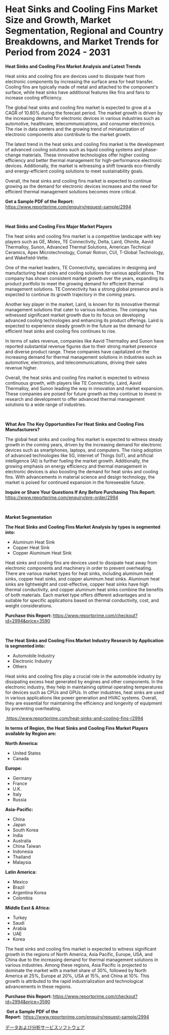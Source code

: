 <p><h1>Heat Sinks and Cooling Fins Market Size and Growth, Market Segmentation, Regional and Country Breakdowns, and Market Trends for Period from 2024 -  2031</h1></p><p><strong>Heat Sinks and Cooling Fins Market Analysis and Latest Trends</strong></p>
<p><p>Heat sinks and cooling fins are devices used to dissipate heat from electronic components by increasing the surface area for heat transfer. Cooling fins are typically made of metal and attached to the component's surface, while heat sinks have additional features like fins and fans to increase cooling efficiency.</p><p>The global heat sinks and cooling fins market is expected to grow at a CAGR of 10.80% during the forecast period. The market growth is driven by the increasing demand for electronic devices in various industries such as automotive, healthcare, telecommunications, and consumer electronics. The rise in data centers and the growing trend of miniaturization of electronic components also contribute to the market growth.</p><p>The latest trend in the heat sinks and cooling fins market is the development of advanced cooling solutions such as liquid cooling systems and phase-change materials. These innovative technologies offer higher cooling efficiency and better thermal management for high-performance electronic devices. Additionally, the market is witnessing a shift towards eco-friendly and energy-efficient cooling solutions to meet sustainability goals.</p><p>Overall, the heat sinks and cooling fins market is expected to continue growing as the demand for electronic devices increases and the need for efficient thermal management solutions becomes more critical.</p></p>
<p><strong>Get a Sample PDF of the Report:&nbsp;</strong> <a href="https://www.reportprime.com/enquiry/request-sample/2994">https://www.reportprime.com/enquiry/request-sample/2994</a></p>
<p>&nbsp;</p>
<p><strong>Heat Sinks and Cooling Fins Major Market Players</strong></p>
<p><p>The heat sinks and cooling fins market is a competitive landscape with key players such as GE, Molex, TE Connectivity, Delta, Laird, Ohmite, Aavid Thermalloy, Sunon, Advanced Thermal Solutions, American Technical Ceramics, Apex Microtechnology, Comair Rotron, CUI, T-Global Technology, and Wakefield-Vette. </p><p>One of the market leaders, TE Connectivity, specializes in designing and manufacturing heat sinks and cooling solutions for various applications. The company has shown consistent market growth over the years, expanding its product portfolio to meet the growing demand for efficient thermal management solutions. TE Connectivity has a strong global presence and is expected to continue its growth trajectory in the coming years.</p><p>Another key player in the market, Laird, is known for its innovative thermal management solutions that cater to various industries. The company has witnessed significant market growth due to its focus on developing advanced cooling technologies and enhancing its product offerings. Laird is expected to experience steady growth in the future as the demand for efficient heat sinks and cooling fins continues to rise.</p><p>In terms of sales revenue, companies like Aavid Thermalloy and Sunon have reported substantial revenue figures due to their strong market presence and diverse product range. These companies have capitalized on the increasing demand for thermal management solutions in industries such as automotive, electronics, and telecommunications, driving their sales revenue higher.</p><p>Overall, the heat sinks and cooling fins market is expected to witness continuous growth, with players like TE Connectivity, Laird, Aavid Thermalloy, and Sunon leading the way in innovation and market expansion. These companies are poised for future growth as they continue to invest in research and development to offer advanced thermal management solutions to a wide range of industries.</p></p>
<p>&nbsp;</p>
<p><strong>What Are The Key Opportunities For Heat Sinks and Cooling Fins Manufacturers?</strong></p>
<p><p>The global heat sinks and cooling fins market is expected to witness steady growth in the coming years, driven by the increasing demand for electronic devices such as smartphones, laptops, and computers. The rising adoption of advanced technologies like 5G, Internet of Things (IoT), and artificial intelligence (AI) is further fueling the market growth. Additionally, the growing emphasis on energy efficiency and thermal management in electronic devices is also boosting the demand for heat sinks and cooling fins. With advancements in material science and design technology, the market is poised for continued expansion in the foreseeable future.</p></p>
<p><strong>Inquire or Share Your Questions If Any Before Purchasing This Report:</strong> <a href="https://www.reportprime.com/enquiry/pre-order/2994">https://www.reportprime.com/enquiry/pre-order/2994</a></p>
<p>&nbsp;</p>
<p><strong>Market Segmentation</strong></p>
<p><strong>The Heat Sinks and Cooling Fins Market Analysis by types is segmented into:</strong></p>
<p><ul><li>Aluminum Heat Sink</li><li>Copper Heat Sink</li><li>Copper Aluminum Heat Sink</li></ul></p>
<p><p>Heat sinks and cooling fins are devices used to dissipate heat away from electronic components and machinery in order to prevent overheating. There are various market types for heat sinks, including aluminum heat sinks, copper heat sinks, and copper aluminum heat sinks. Aluminum heat sinks are lightweight and cost-effective, copper heat sinks have high thermal conductivity, and copper aluminum heat sinks combine the benefits of both materials. Each market type offers different advantages and is suitable for specific applications based on thermal conductivity, cost, and weight considerations.</p></p>
<p><strong>Purchase this Report:&nbsp;</strong><a href="https://www.reportprime.com/checkout?id=2994&price=3590">https://www.reportprime.com/checkout?id=2994&price=3590</a></p>
<p>&nbsp;</p>
<p><strong>The Heat Sinks and Cooling Fins Market Industry Research by Application is segmented into:</strong></p>
<p><ul><li>Automobile Industry</li><li>Electronic Industry</li><li>Others</li></ul></p>
<p><p>Heat sinks and cooling fins play a crucial role in the automobile industry by dissipating excess heat generated by engines and other components. In the electronic industry, they help in maintaining optimal operating temperatures for devices such as CPUs and GPUs. In other industries, heat sinks are used in various applications like power generation and HVAC systems. Overall, they are essential for maintaining the efficiency and longevity of equipment by preventing overheating.</p></p>
<p><a href="https://www.reportprime.com/heat-sinks-and-cooling-fins-r2994">&nbsp;https://www.reportprime.com/heat-sinks-and-cooling-fins-r2994</a></p>
<p><strong>In terms of Region, the Heat Sinks and Cooling Fins Market Players available by Region are:</strong></p>
<p>
    <p> <strong> North America: </strong>
        <ul>
            <li>United States</li>
            <li>Canada</li>
        </ul>
        </p> 
    <p> <strong> Europe: </strong>
        <ul>
            <li>Germany</li>
            <li>France</li>
            <li>U.K.</li>
            <li>Italy</li>
            <li>Russia</li>
        </ul>
        </p> 
    <p> <strong> Asia-Pacific: </strong>
        <ul>
            <li>China</li>
            <li>Japan</li>
            <li>South Korea</li>
            <li>India</li>
            <li>Australia</li>
            <li>China Taiwan</li>
            <li>Indonesia</li>
            <li>Thailand</li>
            <li>Malaysia</li>
        </ul>
        </p> 
    <p> <strong> Latin America: </strong>
        <ul>
            <li>Mexico</li>
            <li>Brazil</li>
            <li>Argentina Korea</li>
            <li>Colombia</li>
        </ul>
        </p> 
    <p> <strong> Middle East & Africa: </strong>
        <ul>
            <li>Turkey</li>
            <li>Saudi</li>
            <li>Arabia</li>
            <li>UAE</li>
            <li>Korea</li>
        </ul>
    </p>
    </p>
<p><p>The heat sinks and cooling fins market is expected to witness significant growth in the regions of North America, Asia Pacific, Europe, USA, and China due to the increasing demand for thermal management solutions in various industries. Among these regions, Asia Pacific is projected to dominate the market with a market share of 30%, followed by North America at 25%, Europe at 20%, USA at 15%, and China at 10%. This growth is attributed to the rapid industrialization and technological advancements in these regions.</p></p>
<p><strong>Purchase this Report: </strong><a href="https://www.reportprime.com/checkout?id=2994&price=3590">https://www.reportprime.com/checkout?id=2994&price=3590</a></p>
<p>&nbsp;<strong>Get a Sample PDF of the Report:&nbsp;&nbsp;</strong><a href="https://www.reportprime.com/enquiry/request-sample/2994">https://www.reportprime.com/enquiry/request-sample/2994</a></p>
<p><strong></strong></p>
<p><p><a href="https://github.com/JanickJohns/Market-Research-Report-List-2/blob/main/276497883117.md">データおよび分析サービスソフトウェア</a></p></p>